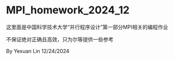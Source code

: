 # MPI_homework_2024_12

这里面是中国科学技术大学“并行程序设计”第一部分MPI相关的编程作业

不保证绝对正确且高效，只为尔等提供一些参考

By Yexuan Lin   12/24/2024
